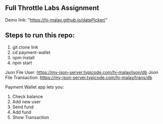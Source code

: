 ## Full Throttle Labs Assignment

Demo link: "https://hi-malay.github.io/datePicker/"


## Steps to run this repo:
1. git clone link 
2. cd payment-wallet
3. npm install
4. npm start

Json File User: https://my-json-server.typicode.com/hi-malay/json/db
Json File Transaction: https://my-json-server.typicode.com/hi-malay/trans/db

Payment Wallet app lets you:
1. Check balance
2. Add new user
3. Send fund
4. Add fund
5. Show Transaction

